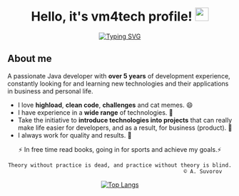 <div id="header" align="center">
  <h1>
    Hello, it's vm4tech profile!
    <img src="https://media.giphy.com/media/hvRJCLFzcasrR4ia7z/giphy.gif" width="30px"/>
  </h1>
 <a href="https://git.io/typing-svg"><img src="https://readme-typing-svg.herokuapp.com?font=Comfortaa&duration=3000&pause=1000&color=FFA500&background=375EFF00&center=true&multiline=true&width=435&height=100&lines=Backend+developer+;Fullstack+developer;Little+bit+frontend" alt="Typing SVG" /></a>
</div>

## About me
A passionate Java developer with **over 5 years** of development experience, constantly looking for and learning new technologies and their applications in business and personal life.

- I love **highload**, **clean code**, **challenges** and cat memes. 😄 
- I have experience in a **wide range** of technologies. 🔭
- Take the initiative to **introduce technologies into projects** that can really make life easier for developers, and as a result, for business (product). 🤔
- I always work for quality and results. 👯

<div id="header" align="center">
  
⚡ In free time read books, going in for sports and achieve my goals.⚡

```
Theory without practice is dead, and practice without theory is blind.
                                                    © A. Suvorov
```
<!--
**vm4tech/vm4tech** is a ✨ _special_ ✨ repository because its `README.md` (this file) appears on your GitHub profile.

Here are some ideas to get you started:

- 🔭 I’m currently working on ...
- 🌱 I’m currently learning ...
- 👯 I’m looking to collaborate on ...
- 🤔 I’m looking for help with ...
- 💬 Ask me about ...
- 📫 How to reach me: ...
- 😄 Pronouns: ...
- ⚡ Fun fact: ...
-->
[![Top Langs](https://github-readme-stats.vercel.app/api/top-langs/?username=vm4tech&layout=compact&theme=vision-friendly-dark&exclude_repo=UpRoad,simplex-js,urPlanner)](https://github.com/vm4tech/github-readme-stats)

</div>

